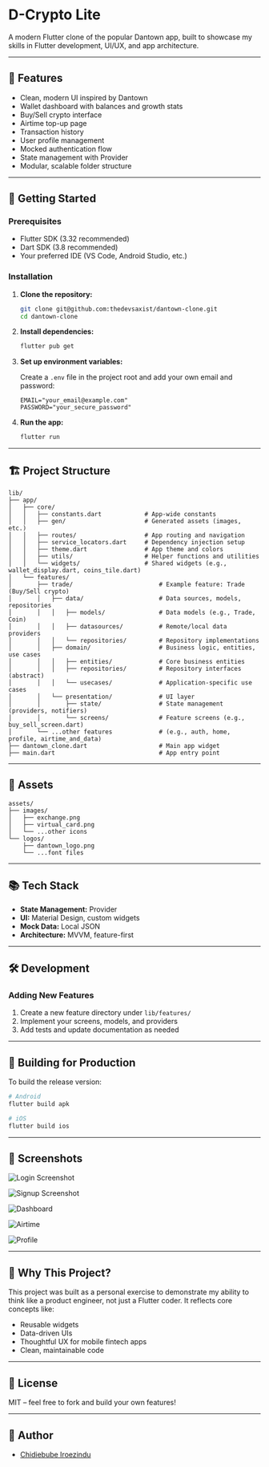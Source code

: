 # D-Crypto Lite

A modern Flutter clone of the popular Dantown app, built to showcase my skills in Flutter development, UI/UX, and app architecture.

---

## 🌟 Features

-   Clean, modern UI inspired by Dantown
-   Wallet dashboard with balances and growth stats
-   Buy/Sell crypto interface
-   Airtime top-up page
-   Transaction history
-   User profile management
-   Mocked authentication flow
-   State management with Provider
-   Modular, scalable folder structure

---

## 🚀 Getting Started

### Prerequisites

-   Flutter SDK (3.32 recommended)
-   Dart SDK (3.8 recommended)
-   Your preferred IDE (VS Code, Android Studio, etc.)

### Installation

1. **Clone the repository:**

    ```bash
    git clone git@github.com:thedevsaxist/dantown-clone.git
    cd dantown-clone
    ```

2. **Install dependencies:**

    ```bash
    flutter pub get
    ```

3. **Set up environment variables:**

    Create a `.env` file in the project root and add your own email and password:
    ```env
    EMAIL="your_email@example.com"
    PASSWORD="your_secure_password"
    ```


4. **Run the app:**
    ```bash
    flutter run
    ```

---

## 🏗️ Project Structure

```
lib/
├── app/
│   ├── core/
│   │   ├── constants.dart            # App-wide constants
│   │   ├── gen/                      # Generated assets (images, etc.)
│   │   ├── routes/                   # App routing and navigation
│   │   ├── service_locators.dart     # Dependency injection setup
│   │   ├── theme.dart                # App theme and colors
│   │   ├── utils/                    # Helper functions and utilities
│   │   └── widgets/                  # Shared widgets (e.g., wallet_display.dart, coins_tile.dart)
│   └── features/
│       ├── trade/                        # Example feature: Trade (Buy/Sell crypto)
│       │   ├── data/                     # Data sources, models, repositories
│       │   │   ├── models/               # Data models (e.g., Trade, Coin)
│       │   │   ├── datasources/          # Remote/local data providers
│       │   │   └── repositories/         # Repository implementations
│       │   ├── domain/                   # Business logic, entities, use cases
│       │   │   ├── entities/             # Core business entities
│       │   │   ├── repositories/         # Repository interfaces (abstract)
│       │   │   └── usecases/             # Application-specific use cases
│       │   └── presentation/             # UI layer
│       │       ├── state/                # State management (providers, notifiers)
│       │       └── screens/              # Feature screens (e.g., buy_sell_screen.dart)
│       └── ...other features             # (e.g., auth, home, profile, airtime_and_data)
├── dantown_clone.dart                    # Main app widget
├── main.dart                             # App entry point
```

---

## 📄 Assets

```
assets/
├── images/
│   ├── exchange.png
│   ├── virtual_card.png
│   └── ...other icons
└── logos/
    ├── dantown_logo.png
    └── ...font files
```

---

## 📚 Tech Stack

-   **State Management:** Provider
-   **UI:** Material Design, custom widgets
-   **Mock Data:** Local JSON
-   **Architecture:** MVVM, feature-first

---

## 🛠️ Development

### Adding New Features

1. Create a new feature directory under `lib/features/`
2. Implement your screens, models, and providers
3. Add tests and update documentation as needed

---

## 📱 Building for Production

To build the release version:

```bash
# Android
flutter build apk

# iOS
flutter build ios
```

---

## 📸 Screenshots

![Login Screenshot](assets/screenshots/login.png)

![Signup Screenshot](assets/screenshots/signup.png)

![Dashboard](assets/screenshots/dashboard.png)

![Airtime](assets/screenshots/airtime.png)

![Profile](assets/screenshots/profile.png)

---

## 🤔 Why This Project?

This project was built as a personal exercise to demonstrate my ability to think like a product engineer, not just a Flutter coder. It reflects core concepts like:

-   Reusable widgets
-   Data-driven UIs
-   Thoughtful UX for mobile fintech apps
-   Clean, maintainable code

---

## 📄 License

MIT – feel free to fork and build your own features!

---

## 👤 Author

-   [Chidiebube Iroezindu](mailto:your.chidiebubeiroezindu@gmail.com)
